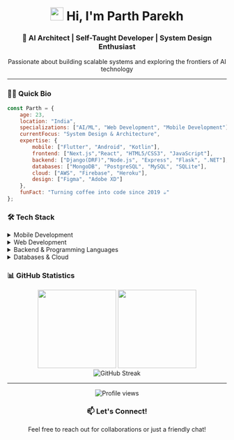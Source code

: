 <h1 align="center">
  <img src="https://media.giphy.com/media/hvRJCLFzcasrR4ia7z/giphy.gif" width="30px"/> 
  Hi, I'm Parth Parekh
</h1>

<div align="center">
  <h3>💫 AI Architect | Self-Taught Developer | System Design Enthusiast  </h3>
  <p>Passionate about building scalable systems and exploring the frontiers of AI technology</p>
</div>

---

### 🧙‍♂️ Quick Bio

```javascript
const Parth = {
    age: 23,
    location: "India",
    specializations: ["AI/ML", "Web Development", "Mobile Development"],
    currentFocus: "System Design & Architecture",
    expertise: {
        mobile: ["Flutter", "Android", "Kotlin"],
        frontend: ["Next.js","React", "HTML5/CSS3", "JavaScript"],
        backend: ["Django(DRF)","Node.js", "Express", "Flask", ".NET"],
        databases: ["MongoDB", "PostgreSQL", "MySQL", "SQLite"],
        cloud: ["AWS", "Firebase", "Heroku"],
        design: ["Figma", "Adobe XD"]
    },
    funFact: "Turning coffee into code since 2019 ☕"
};
```

### 🛠️ Tech Stack

<details>
<summary>Mobile Development</summary>
<br>
<p align="center">
  <img src="https://img.shields.io/badge/-Flutter-61DAFB?logo=flutter&logoColor=white&style=for-the-badge">
  <img src="https://img.shields.io/badge/-android-7F52FF?logo=android&logoColor=white&style=for-the-badge">
  <img src="https://img.shields.io/badge/-kotlin-7F52FF?logo=kotlin&logoColor=white&style=for-the-badge">
</p>
</details>

<details>
<summary>Web Development</summary>
<br>
<p align="center">
  <img src="https://img.shields.io/badge/html5-%23E34F26.svg?style=for-the-badge&logo=html5&logoColor=white">
  <img src="https://img.shields.io/badge/css3-%231572B6.svg?style=for-the-badge&logo=css3&logoColor=white">
  <img src="https://img.shields.io/badge/javascript-%23323330.svg?style=for-the-badge&logo=javascript&logoColor=%23F7DF1E">
  <img src="https://img.shields.io/badge/bootstrap-%23563D7C.svg?style=for-the-badge&logo=bootstrap&logoColor=white">
  <img src="https://img.shields.io/badge/-ReactJs-61DAFB?logo=react&logoColor=white&style=for-the-badge">
</p>
</details>

<details>
<summary>Backend & Programming Languages</summary>
<br>
<p align="center">
  <img src="https://img.shields.io/badge/node.js-6DA55F?style=for-the-badge&logo=node.js&logoColor=white">
  <img src="https://img.shields.io/badge/express.js-%23404d59.svg?style=for-the-badge&logo=express&logoColor=%2361DAFB">
  <img src="https://img.shields.io/badge/C++-%2300599C.svg?style=for-the-badge&logo=c%2B%2B&logoColor=white">
  <img src="https://img.shields.io/badge/python-3670A0?style=for-the-badge&logo=python&logoColor=ffdd54">
  <img src="https://img.shields.io/badge/java-%23ED8B00.svg?style=for-the-badge&logo=java&logoColor=white">
</p>
</details>

<details>
<summary>Databases & Cloud</summary>
<br>
<p align="center">
  <img src="https://img.shields.io/badge/MongoDB-%234ea94b.svg?style=for-the-badge&logo=mongodb&logoColor=white">
  <img src="https://img.shields.io/badge/postgres-%23316192.svg?style=for-the-badge&logo=postgresql&logoColor=white">
  <img src="https://img.shields.io/badge/mysql-%2300f.svg?style=for-the-badge&logo=mysql&logoColor=white">
  <img src="https://img.shields.io/badge/AWS-%23FF9900.svg?style=for-the-badge&logo=amazon-aws&logoColor=white">
  <img src="https://img.shields.io/badge/firebase-%23039BE5.svg?style=for-the-badge&logo=firebase">
</p>
</details>

### 📊 GitHub Statistics

<div align="center">
  <img height="180em" src="https://github-readme-stats.vercel.app/api?username=xxparthparekhxx&show_icons=true&theme=tokyonight&include_all_commits=true&count_private=true"/>
  <img height="180em" src="https://github-readme-stats.vercel.app/api/top-langs/?username=xxparthparekhxx&layout=compact&langs_count=8&theme=tokyonight"/>
</div>

<div align="center">
  <img src="https://github-readme-streak-stats.herokuapp.com/?user=xxparthparekhxx&theme=tokyonight" alt="GitHub Streak"/>
</div>

---

<div align="center">
  <img src="https://komarev.com/ghpvc/?username=xxparthparekhxx&style=flat-square&color=blue" alt="Profile views"/>
  
  ### 📫 Let's Connect!
  <p>Feel free to reach out for collaborations or just a friendly chat!</p>
</div>
